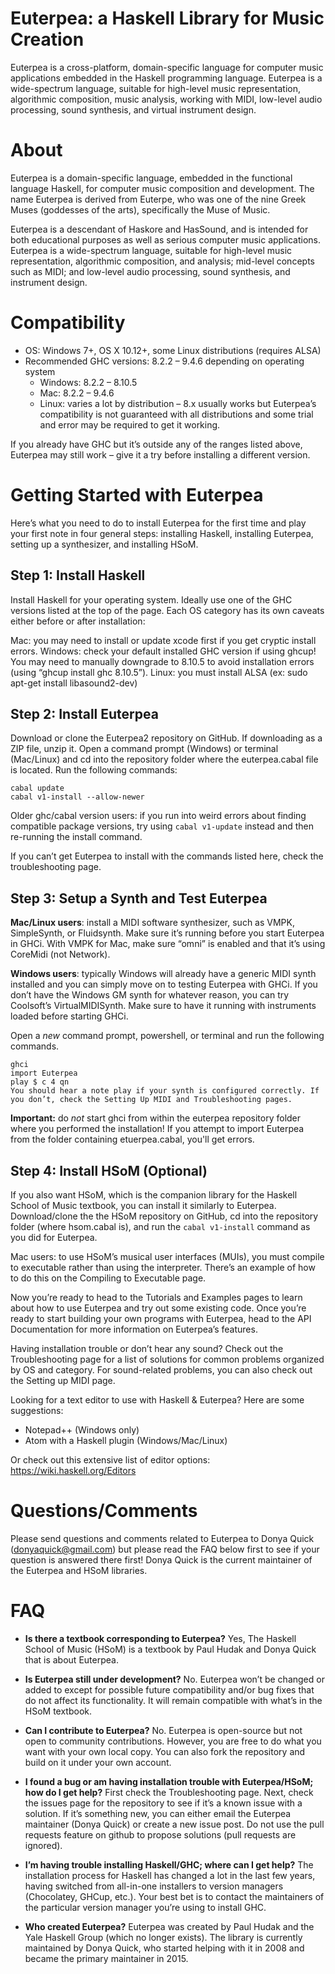 # Euterpea: a Haskell Library for Music Creation

Euterpea is a cross-platform, domain-specific language for computer music applications embedded in the Haskell programming language. Euterpea is a wide-spectrum language, suitable for high-level music representation, algorithmic composition, music analysis, working with MIDI, low-level audio processing, sound synthesis, and virtual instrument design.

# About

Euterpea is a domain-specific language, embedded in the functional language Haskell, for computer music composition and development. The name Euterpea is derived from Euterpe, who was one of the nine Greek Muses (goddesses of the arts), specifically the Muse of Music.

Euterpea is a descendant of Haskore and HasSound, and is intended for both educational purposes as well as serious computer music applications. Euterpea is a wide-spectrum language, suitable for high-level music representation, algorithmic composition, and analysis; mid-level concepts such as MIDI; and low-level audio processing, sound synthesis, and instrument design.

# Compatibility

- OS: Windows 7+, OS X 10.12+, some Linux distributions (requires ALSA)
- Recommended GHC versions: 8.2.2 – 9.4.6 depending on operating system
  - Windows: 8.2.2 – 8.10.5
  - Mac: 8.2.2 – 9.4.6
  - Linux: varies a lot by distribution – 8.x usually works but Euterpea’s compatibility is not guaranteed with all distributions and some trial and error may be required to get it working.

If you already have GHC but it’s outside any of the ranges listed above, Euterpea may still work – give it a try before installing a different version.

# Getting Started with Euterpea
Here’s what you need to do to install Euterpea for the first time and play your first note in four general steps: installing Haskell, installing Euterpea, setting up a synthesizer, and installing HSoM.

## Step 1: Install Haskell
Install Haskell for your operating system. Ideally use one of the GHC versions listed at the top of the page. Each OS category has its own caveats either before or after installation:

Mac: you may need to install or update xcode first if you get cryptic install errors.
Windows: check your default installed GHC version if using ghcup! You may need to manually downgrade to 8.10.5 to avoid installation errors (using “ghcup install ghc 8.10.5”).
Linux: you must install ALSA (ex: sudo apt-get install libasound2-dev)

## Step 2: Install Euterpea
Download or clone the Euterpea2 repository on GitHub. If downloading as a ZIP file, unzip it. Open a command prompt (Windows) or terminal (Mac/Linux) and cd into the repository folder where the euterpea.cabal file is located. Run the following commands:

```
cabal update
cabal v1-install --allow-newer
```

Older ghc/cabal version users: if you run into weird errors about finding compatible package versions, try using
``cabal v1-update``
instead and then re-running the install command.

If you can’t get Euterpea to install with the commands listed here, check the troubleshooting page.

## Step 3: Setup a Synth and Test Euterpea

**Mac/Linux users**: install a MIDI software synthesizer, such as VMPK, SimpleSynth, or Fluidsynth. Make sure it’s running before you start Euterpea in GHCi. With VMPK for Mac, make sure “omni” is enabled and that it’s using CoreMidi (not Network).

**Windows users**: typically Windows will already have a generic MIDI synth installed and you can simply move on to testing Euterpea with GHCi. If you don’t have the Windows GM synth for whatever reason, you can try Coolsoft’s VirtualMIDISynth. Make sure to have it running with instruments loaded before starting GHCi.

Open a *new* command prompt, powershell, or terminal and run the following commands.

```
ghci
import Euterpea
play $ c 4 qn
You should hear a note play if your synth is configured correctly. If you don’t, check the Setting Up MIDI and Troubleshooting pages.
```

**Important:** do *not* start ghci from within the euterpea repository folder where you performed the installation! If you attempt to import Euterpea from the folder containing etuerpea.cabal, you'll get errors.

## Step 4: Install HSoM (Optional)

If you also want HSoM, which is the companion library for the Haskell School of Music textbook, you can install it similarly to Euterpea. Download/clone the the HSoM repository on GitHub, cd into the repository folder (where hsom.cabal is), and run the ``cabal v1-install`` command as you did for Euterpea.

Mac users: to use HSoM’s musical user interfaces (MUIs), you must compile to executable rather than using the interpreter. There’s an example of how to do this on the Compiling to Executable page.

Now you’re ready to head to the Tutorials and Examples pages to learn about how to use Euterpea and try out some existing code. Once you’re ready to start building your own programs with Euterpea, head to the API Documentation for more information on Euterpea’s features.

Having installation trouble or don’t hear any sound?
Check out the Troubleshooting page for a list of solutions for common problems organized by OS and category. For sound-related problems, you can also check out the Setting up MIDI page.

Looking for a text editor to use with Haskell & Euterpea?
Here are some suggestions:

- Notepad++ (Windows only)
- Atom with a Haskell plugin (Windows/Mac/Linux)

Or check out this extensive list of editor options: https://wiki.haskell.org/Editors

# Questions/Comments

Please send questions and comments related to Euterpea to Donya Quick (donyaquick@gmail.com) but please read the FAQ below first to see if your question is answered there first! Donya Quick is the current maintainer of the Euterpea and HSoM libraries.

# FAQ

- **Is there a textbook corresponding to Euterpea?** Yes, The Haskell School of Music (HSoM) is a textbook by Paul Hudak and Donya Quick that is about Euterpea.

- **Is Euterpea still under development?** No. Euterpea won’t be changed or added to except for possible future compatibility and/or bug fixes that do not affect its functionality. It will remain compatible with what’s in the HSoM textbook.

- **Can I contribute to Euterpea?** No. Euterpea is open-source but not open to community contributions. However, you are free to do what you want with your own local copy. You can also fork the repository and build on it under your own account.

- **I found a bug or am having installation trouble with Euterpea/HSoM; how do I get help?** First check the Troubleshooting page. Next, check the issues page for the repository to see if it’s a known issue with a solution. If it’s something new, you can either email the Euterpea maintainer (Donya Quick) or create a new issue post. Do not use the pull requests feature on github to propose solutions (pull requests are ignored).

- **I’m having trouble installing Haskell/GHC; where can I get help?** The installation process for Haskell has changed a lot in the last few years, having switched from all-in-one installers to version managers (Chocolatey, GHCup, etc.). Your best bet is to contact the maintainers of the particular version manager you’re using to install GHC.

- **Who created Euterpea?** Euterpea was created by Paul Hudak and the Yale Haskell Group (which no longer exists). The library is currently maintained by Donya Quick, who started helping with it in 2008 and became the primary maintainer in 2015.

  

